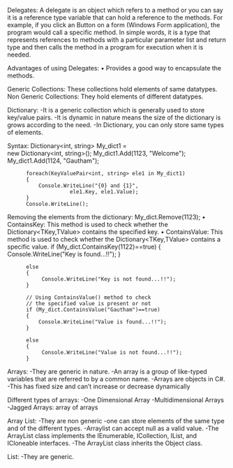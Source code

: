 Delegates:
A delegate is an object which refers to a method or you can say it is a reference type variable that can hold a reference to the methods.
For example, if you click an Button on a form (Windows Form application), the program would call a specific method. In simple words, 
it is a type that represents references to methods with a particular parameter list and return type and then calls the method in a program 
for execution when it is needed.

Advantages of using Delegates:
•	Provides a good way to encapsulate the methods.

Generic Collections: These collections hold elements of same datatypes.
Non Generic Collections: They hold elements of different datatypes.

Dictionary: 
-It is a generic collection which is generally used to store key/value pairs.
-It is dynamic in nature means the size of the dictionary is grows according to the need.
-In Dictionary, you can only store same types of elements.
 
 Syntax:
 Dictionary<int, string> My_dict1 =   
                       new Dictionary<int, string>();
 My_dict1.Add(1123, "Welcome"); 
          My_dict1.Add(1124, "Gautham");  
            
          foreach(KeyValuePair<int, string> ele1 in My_dict1) 
          { 
              Console.WriteLine("{0} and {1}", 
                        ele1.Key, ele1.Value); 
          } 
          Console.WriteLine(); 

Removing the elements from the dictionary:
 My_dict.Remove(1123);
•	ContainsKey: This method is used to check whether the Dictionary<TKey,TValue> contains the specified key.
•	ContainsValue: This method is used to check whether the Dictionary<TKey,TValue> contains a specific value.
if (My_dict.ContainsKey(1122)==true) 
          { 
              Console.WriteLine("Key is found...!!"); 
          } 
  
          else
          { 
               Console.WriteLine("Key is not found...!!"); 
          } 
            
          // Using ContainsValue() method to check 
          // the specified value is present or not  
          if (My_dict.ContainsValue("Gautham")==true) 
          { 
              Console.WriteLine("Value is found...!!"); 
          } 
  
          else
          { 
               Console.WriteLine("Value is not found...!!"); 
          } 
          
Arrays:
-They are generic in nature.
-An array is a group of like-typed variables that are referred to by a common name.
-Arrays are objects in C#. 
-This has fixed size and can’t increase or decrease dynamically

Different types of arrays:
-One Dimensional Array
-Multidimensional Arrays
-Jagged Arrays: array of arrays

Array List:
-They are non generic
-one can store elements of the same type and of the different types.
-Arraylist can accept null as a valid value.
-The ArrayList class implements the IEnumerable, ICollection, IList, and ICloneable interfaces.
-The ArrayList class inherits the Object class.

List:
-They are generic.
